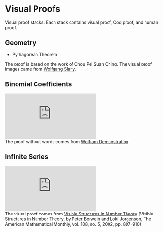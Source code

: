 # Visual Proofs

Visual proof stacks. Each stack contains visual proof, Coq proof, and human proof.

## Geometry

* Pythagorean Theorem

The proof is based on the work of Chou Pei Suan Ching. The visual proof images came from [Wolfgang Slany](https://www.dbai.tuwien.ac.at/proj/pf2html/proofs/pythagoras/pythagoras/pythagoras.html).

## Binomial Coefficients

![](https://latex.codecogs.com/gif.latex?%7Bn%20%5Cchoose%202%7D%20%3D%20%5Csum_%7Bi%3D0%7D%5E%7Bi%3Dn-1%7D%20i)  
The proof without words comes from [Wolfram Demonstration](http://demonstrations.wolfram.com/ProofWithoutWords12N1NChoose2/) 

## Infinite Series

![](https://latex.codecogs.com/gif.latex?%5Csum_%7Bn%3D1%7D%5E%7B%5Cinfty%7D%20%5Cbigg%28%5Cfrac%7B1%7D%7B2%7D%5Cbigg%29%5E%7B2n%7D%20%3D%20%5Cfrac%7B1%7D%7B3%7D)  
The visual proof comes from [Visible Structures in Number Theory](http://www.cecm.sfu.ca/~loki/Papers/Numbers/) (Visible Structures in Number Theory, by Peter Borwein and Loki Jorgenson, The American Mathematical Monthly, vol. 108, no. 5, 2002, pp. 897-910)
